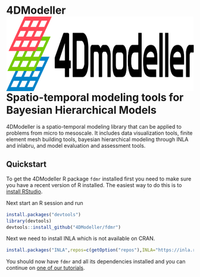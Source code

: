# 4DModeller <img src="man/figures/logo.png" align="right" alt="" height="200" />

# Spatio-temporal modeling tools for Bayesian Hierarchical Models

4DModeller is a spatio-temporal modeling library that can be applied to problems from micro to mesoscale. It includes data visualization tools, finite element mesh building tools, bayesian hierarchical modeling through INLA and inlabru, and model evaluation and assessment tools.

## Quickstart

To get the 4DModeller R package `fdmr` installed first you need to make sure you have a recent version of R installed.
The easiest way to do this is to [install RStudio](https://posit.co/downloads/).

Next start an R session and run

```R
install.packages("devtools")
library(devtools)
devtools::install_github("4DModeller/fdmr")
```

Next we need to install INLA which is not available on CRAN.

```R
install.packages("INLA",repos=c(getOption("repos"),INLA="https://inla.r-inla-download.org/R/stable"), dep=TRUE)
```

You should now have `fdmr` and all its dependencies installed and you can continue on [one of our tutorials](https://4dmodeller.github.io/fdmr/articles/).
